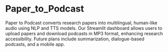 # Paper_to_Podcast
Paper to Podcast converts research papers into multilingual, human-like audio using NLP and TTS models. Our Streamlit dashboard allows users to upload papers and download podcasts in MP3 format, enhancing research accessibility. Future plans include summarization, dialogue-based podcasts, and a mobile app.
